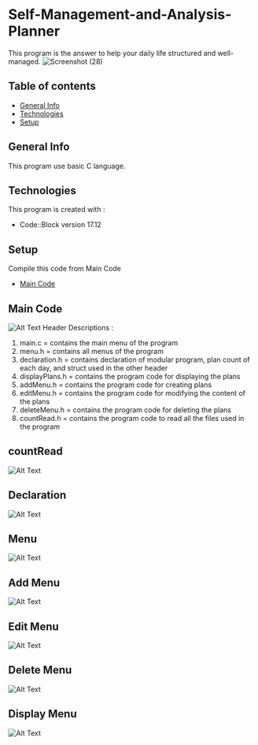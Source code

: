 # Self-Management-and-Analysis-Planner
This program is the answer to help your daily life structured and well-managed.
![Screenshot (28)](https://user-images.githubusercontent.com/56747506/67136800-e1720a00-f255-11e9-999d-874a92882d56.png)


## Table of contents
* [General Info](#general-info)
* [Technologies](#technologies)
* [Setup](#setup)

## General Info
This program use basic C language.

## Technologies
This program is created with :
* Code::Block version 17.12

## Setup
Compile this code from Main Code
* [Main Code](#main-code)

## Main Code
![Alt Text](http://g.recordit.co/RsTa2yu3os.gif)
Header Descriptions :
1) main.c = contains the main menu of the program
2) menu.h = contains all menus of the program
3) declaration.h = contains declaration of modular program, plan count of each day, and struct used in the other header
4) displayPlans.h = contains the program code for displaying the plans
5) addMenu.h = contains the program code for creating plans
6) editMenu.h = contains the program code for modifying the content of the plans
7) deleteMenu.h = contains the program code for deleting the plans
8) countRead.h = contains the program code to read all the files used in the program

## countRead
![Alt Text](http://g.recordit.co/iFTi002IQL.gif)

## Declaration
![Alt Text](http://g.recordit.co/vfIILjxmn9.gif)

## Menu
![Alt Text](http://g.recordit.co/oTrEGHavL8.gif)

## Add Menu
![Alt Text](http://g.recordit.co/PmA8vLvft0.gif)

## Edit Menu
![Alt Text](http://g.recordit.co/ShEaTCrui9.gif)

## Delete Menu
![Alt Text](http://g.recordit.co/TloFMOMfI2.gif)

## Display Menu
![Alt Text](http://g.recordit.co/kGDBowua0T.gif)


